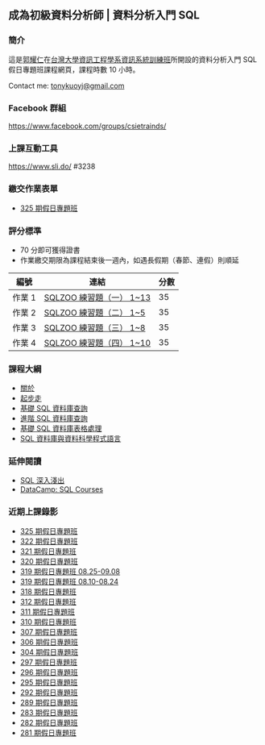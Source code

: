 ## 成為初級資料分析師 | 資料分析入門 SQL

### 簡介

這是[郭耀仁](https://www.facebook.com/yaojen.kuo.1)在[台灣大學資訊工程學系資訊系統訓練班](https://train.csie.ntu.edu.tw/train/)所開設的資料分析入門 SQL 假日專題班課程網頁，課程時數 10 小時。

Contact me: <tonykuoyj@gmail.com>

### Facebook 群組

<https://www.facebook.com/groups/csietrainds/>

### 上課互動工具

<https://www.sli.do/> #3238

### 繳交作業表單

- [325 期假日專題班](https://forms.gle/i1vX7EMwqiHs92eCA)

<!--

- [322 期假日專題班](https://forms.gle/mVAArtraFiwTuW7X8)
- [321 期假日專題班](https://forms.gle/d7UHENKNwV5ESuUi8)
- [320 期假日專題班](https://forms.gle/gi1KUebfeh5qvdq1A)
- [319 期假日專題班 08.25-09.08](https://forms.gle/ApdUYmKoeLQcCLos9)
- [319 期假日專題班 08.10-08.24](https://forms.gle/v6TRAtDQ23r38CVKA)
- [318 期假日專題班](https://forms.gle/i8RBd66JvqA2d6iZ6)
- [312 期假日專題班](https://forms.gle/qwxnfnpQQGRKmzcd9)
- [311 期假日專題班](https://forms.gle/1wvkbiPEqCwPKZa4A)
- [310 期假日專題班](https://forms.gle/Mbz9FFVoVfJZhGbz6)
- [307 期假日專題班](https://goo.gl/forms/YYPCYgBF8SmprI223)
- [306 期假日專題班](https://goo.gl/forms/vZjTVshMTb8OUQDB3)
- [304 期假日專題班](https://goo.gl/forms/ed1JMiJHqLBkizui1)

-->

### 評分標準

- 70 分即可獲得證書
- 作業繳交期限為課程結束後一週內，如遇長假期（春節、連假）則順延

|編號|連結|分數|
|---|----|---|
|作業 1|[SQLZOO 練習題（一） 1~13](https://sqlzoo.net/wiki/SELECT_from_WORLD_Tutorial)|35|
|作業 2|[SQLZOO 練習題（二） 1~5](https://sqlzoo.net/wiki/SELECT_within_SELECT_Tutorial)|35|
|作業 3|[SQLZOO 練習題（三） 1~8](https://sqlzoo.net/wiki/SUM_and_COUNT)|35|
|作業 4|[SQLZOO 練習題（四） 1~10](https://sqlzoo.net/wiki/More_JOIN_operations)|35|

<!---
|作業 5(Paid)|[Intro to SQL for Data Science](http://datacamp.com/courses/intro-to-sql-for-data-science?tap_a=5644-dce66f&tap_s=194899-1fb421)|70|
|作業 6(Paid)|[Joining Data in SQL](https://www.datacamp.com/courses/joining-data-in-postgresql?tap_a=5644-dce66f&tap_s=194899-1fb421)|70|
--->

### 課程大綱

- [關於](https://yaojenkuo.io/00-about.slides.html)
- [起步走](01-getting-started.slides.html)
- [基礎 SQL 資料庫查詢](02-basic-sql-queries.slides.html)
- [進階 SQL 資料庫查詢](03-advanced-sql-queries.slides.html)
- [基礎 SQL 資料庫表格處理](04-basic-CUD.slides.html)
- [SQL 資料庫與資料科學程式語言](05-bundling-sql-with-python-r.slides.html)

### 延伸閱讀

- [SQL 深入淺出](https://www.tenlong.com.tw/products/9789866840166)
- [DataCamp: SQL Courses](https://www.datacamp.com/courses/tech:sql?tap_a=5644-dce66f&tap_s=194899-1fb421&utm_medium=affiliate&utm_source=tonykuo)

### 近期上課錄影

- [325 期假日專題班]()
- [322 期假日專題班](https://www.youtube.com/playlist?list=PLEq7iw5uOtuU0-Ls5PZOo3Vtts5unCGEu)
- [321 期假日專題班](https://www.youtube.com/playlist?list=PLEq7iw5uOtuUhIq8pRaHI4-k5N1DlvfEo)
- [320 期假日專題班](https://www.youtube.com/playlist?list=PLEq7iw5uOtuX1eb3gEdekyI57x8aPg38z)
- [319 期假日專題班 08.25-09.08](https://www.youtube.com/playlist?list=PLEq7iw5uOtuU2xv4C1i8BRvDY-2EpsIQ7)
- [319 期假日專題班 08.10-08.24](https://www.youtube.com/playlist?list=PLEq7iw5uOtuWPTAVsRU8GCmWpTfYB9Alv)
- [318 期假日專題班](https://www.youtube.com/playlist?list=PLEq7iw5uOtuW-eod7wIisXVGkjn1-Bbxa)
- [312 期假日專題班](https://www.youtube.com/playlist?list=PLEq7iw5uOtuVGhDhnELeF6pfu5P9xgeDV)
- [311 期假日專題班](https://www.youtube.com/playlist?list=PLEq7iw5uOtuU3AAqgvJuuLtoH1lzzzZ3Q)
- [310 期假日專題班](https://www.youtube.com/playlist?list=PLEq7iw5uOtuWKmW5Ct1Y9LIKj8szmFxqJ)
- [307 期假日專題班](https://www.youtube.com/playlist?list=PLEq7iw5uOtuXqBl6rRUKy5wxXbkx34YJ2)
- [306 期假日專題班](https://www.youtube.com/playlist?list=PLEq7iw5uOtuX_BaRr4XP-NK_KuDVDtRgp)
- [304 期假日專題班](https://www.youtube.com/playlist?list=PLEq7iw5uOtuWUc2L9OVp1zFnbNPk5T959)
- [297 期假日專題班](https://www.youtube.com/playlist?list=PLEq7iw5uOtuVSgTwTQHhJrieWL0KnQihq)
- [296 期假日專題班](https://www.youtube.com/playlist?list=PLEq7iw5uOtuWXOlIhArlyLzPgtUcGo-v4)
- [295 期假日專題班](https://www.youtube.com/playlist?list=PLEq7iw5uOtuW_FJ8CG1qfPVR6VgurRrTE)
- [292 期假日專題班](https://www.youtube.com/playlist?list=PLEq7iw5uOtuUG7fWiaqzjs8HIfoKkrPz9)
- [289 期假日專題班](https://www.youtube.com/playlist?list=PLEq7iw5uOtuXEWJm9TADaFDcInLmbc48K)
- [283 期假日專題班](https://www.youtube.com/playlist?list=PLEq7iw5uOtuX5pQmw0xGzsCmyIolwJGRk)
- [282 期假日專題班](https://www.youtube.com/playlist?list=PLEq7iw5uOtuUe-CQMzCK7us5_rRHgEhPe)
- [281 期假日專題班](https://www.youtube.com/playlist?list=PLEq7iw5uOtuW8Baw4NYZc6VjKBt7kySXH)